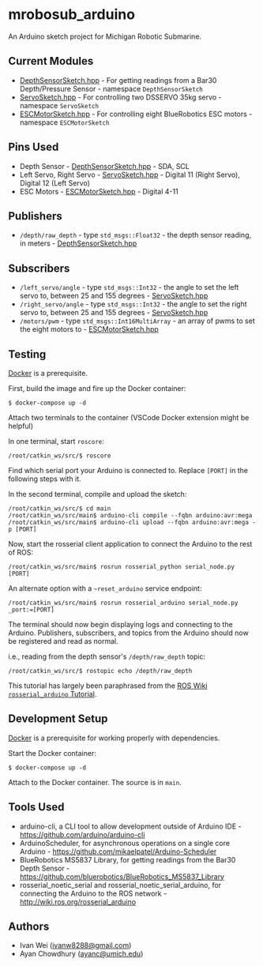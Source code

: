 # mrobosub_arduino
An Arduino sketch project for Michigan Robotic Submarine. 

## Current Modules
- [DepthSensorSketch.hpp](main/DepthSensorSketch.hpp) - For getting readings from a Bar30 Depth/Pressure Sensor - namespace `DepthSensorSketch`
- [ServoSketch.hpp](main/ServoSketch.hpp) - For controlling two DSSERVO 35kg servo - namespace `ServoSketch`
- [ESCMotorSketch.hpp](main/ESCMotorSketch.hpp) - For controlling eight BlueRobotics ESC motors - namespace `ESCMotorSketch`

## Pins Used
- Depth Sensor - [DepthSensorSketch.hpp](main/DepthSensorSketch.hpp) - SDA, SCL
- Left Servo, Right Servo - [ServoSketch.hpp](main/ServoSketch.hpp) - Digital 11 (Right Servo), Digital 12 (Left Servo)
- ESC Motors - [ESCMotorSketch.hpp](main/ESCMotorSketch.hpp) - Digital 4-11

## Publishers
- `/depth/raw_depth` - type `std_msgs::Float32` - the depth sensor reading, in meters - [DepthSensorSketch.hpp](main/DepthSensorSketch.hpp)

## Subscribers
- `/left_servo/angle` - type `std_msgs::Int32` - the angle to set the left servo to, between 25 and 155 degrees - [ServoSketch.hpp](main/ServoSketch.hpp)
- `/right_servo/angle` - type `std_msgs::Int32` - the angle to set the right servo to, between 25 and 155 degrees - [ServoSketch.hpp](main/ServoSketch.hpp)
- `/motors/pwm` - type `std_msgs::Int16MultiArray` - an array of pwms to set the eight motors to - [ESCMotorSketch.hpp](main/ESCMotorSketch.hpp)

## Testing
[Docker](https://www.docker.com/) is a prerequisite.

First, build the image and fire up the Docker container:
```console
$ docker-compose up -d
```

Attach two terminals to the container (VSCode Docker extension might be helpful)

In one terminal, start `roscore`:
```console
/root/catkin_ws/src/$ roscore
```

Find which serial port your Arduino is connected to. Replace `[PORT]` in the following steps with it. 

In the second terminal, compile and upload the sketch:
```console
/root/catkin_ws/src/$ cd main
/root/catkin_ws/src/main$ arduino-cli compile --fqbn arduino:avr:mega
/root/catkin_ws/src/main$ arduino-cli upload --fqbn arduino:avr:mega -p [PORT]
```
Now, start the rosserial client application to connect the Arduino to the rest of ROS:
```console
/root/catkin_ws/src/main$ rosrun rosserial_python serial_node.py [PORT]
```
An alternate option with a `~reset_arduino` service endpoint:
```console
/root/catkin_ws/src/main$ rosrun rosserial_arduino serial_node.py _port:=[PORT]
```
The terminal should now begin displaying logs and connecting to the Arduino. Publishers, subscribers, and topics from the Arduino should now be registered and read as normal.

i.e., reading from the depth sensor's `/depth/raw_depth` topic: 
```console
/root/catkin_ws/src/$ rostopic echo /depth/raw_depth
```

This tutorial has largely been paraphrased from the [ROS Wiki `rosserial_arduino` Tutorial](http://wiki.ros.org/rosserial_arduino/Tutorials/Hello%20World).

## Development Setup
[Docker](https://www.docker.com/) is a prerequisite for working properly with dependencies. 

Start the Docker container:
```
$ docker-compose up -d
```

Attach to the Docker container. The source is in `main`.

## Tools Used
- arduino-cli, a CLI tool to allow development outside of Arduino IDE - https://github.com/arduino/arduino-cli
- ArduinoScheduler, for asynchronous operations on a single core Arduino - https://github.com/mikaelpatel/Arduino-Scheduler
- BlueRobotics MS5837 Library, for getting readings from the Bar30 Depth Sensor - https://github.com/bluerobotics/BlueRobotics_MS5837_Library
- rosserial_noetic_serial and rosserial_noetic_serial_arduino, for connecting the Arduino to the ROS network - http://wiki.ros.org/rosserial_arduino 

## Authors
- Ivan Wei (ivanw8288@gmail.com)
- Ayan Chowdhury (ayanc@umich.edu)